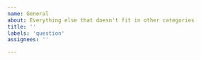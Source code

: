 ```yaml
---
name: General
about: Everything else that doesn't fit in other categories
title: ''
labels: 'question'
assignees: ''

---
```



